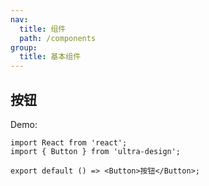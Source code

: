 ```yaml
---
nav:
  title: 组件
  path: /components
group:
  title: 基本组件
---
```


## 按钮

Demo:

```tsx
import React from 'react';
import { Button } from 'ultra-design';

export default () => <Button>按钮</Button>;
```

<API src="./index.ts" />